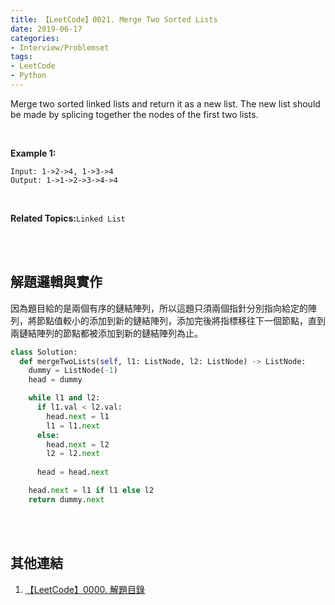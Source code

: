 ```yaml
---
title: 【LeetCode】0021. Merge Two Sorted Lists
date: 2019-06-17
categories:
- Interview/Problemset
tags:
- LeetCode
- Python
--- 
```


Merge two sorted linked lists and return it as a new list. The new list should be made by splicing together the nodes of the first two lists.

<!--more-->
<br>

**Example 1:**
```
Input: 1->2->4, 1->3->4
Output: 1->1->2->3->4->4
```

<br>

**Related Topics:**`Linked List`

<br><br>

## 解題邏輯與實作
因為題目給的是兩個有序的鏈結陣列，所以這題只須兩個指針分別指向給定的陣列，將節點值較小的添加到新的鏈結陣列，添加完後將指標移往下一個節點，直到兩鏈結陣列的節點都被添加到新的鏈結陣列為止。


```python
class Solution:
  def mergeTwoLists(self, l1: ListNode, l2: ListNode) -> ListNode:
    dummy = ListNode(-1)
    head = dummy

    while l1 and l2:
      if l1.val < l2.val:
        head.next = l1
        l1 = l1.next    
      else:
        head.next = l2
        l2 = l2.next
        
      head = head.next

    head.next = l1 if l1 else l2
    return dummy.next
```

<br><br>

## 其他連結
1. [【LeetCode】0000. 解題目錄](/LeetCode-0000-Contents/)
